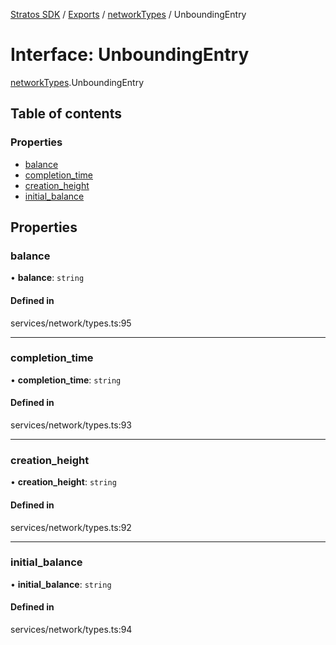 [Stratos SDK](../README.md) / [Exports](../modules.md) / [networkTypes](../modules/networkTypes.md) / UnboundingEntry

# Interface: UnboundingEntry

[networkTypes](../modules/networkTypes.md).UnboundingEntry

## Table of contents

### Properties

- [balance](networkTypes.UnboundingEntry.md#balance)
- [completion\_time](networkTypes.UnboundingEntry.md#completion_time)
- [creation\_height](networkTypes.UnboundingEntry.md#creation_height)
- [initial\_balance](networkTypes.UnboundingEntry.md#initial_balance)

## Properties

### balance

• **balance**: `string`

#### Defined in

services/network/types.ts:95

___

### completion\_time

• **completion\_time**: `string`

#### Defined in

services/network/types.ts:93

___

### creation\_height

• **creation\_height**: `string`

#### Defined in

services/network/types.ts:92

___

### initial\_balance

• **initial\_balance**: `string`

#### Defined in

services/network/types.ts:94
